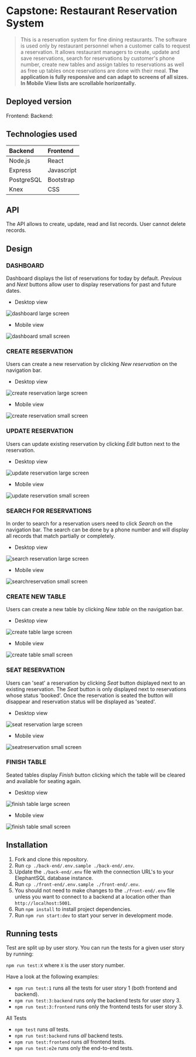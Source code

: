 # Capstone: Restaurant Reservation System

> This is a reservation system for fine dining restaurants.
> The software is used only by restaurant personnel when a customer calls to request a reservation. It allows restaurant managers to create, update and save reservations, search for reservations by customer's phone number, create new tables and assign tables to reservations as well as free up tables once reservations are done with their meal. **The application is fully responsive and can adapt to screens of all sizes. In Mobile View lists are scrollable horizontally.**

## Deployed version

Frontend:
Backend:

## Technologies used

| Backend | Frontend |
| :-------| :--------|
| Node.js | React    |
|Express  | Javascript|
|PostgreSQL |Bootstrap|
|Knex    | CSS         |

## API

The API allows to create, update, read and list records. User cannot delete records.

## Design

### DASHBOARD

Dashboard displays the list of reservations for today by default. _Previous_ and _Next_ buttons allow user to display reservations for past and future dates.

* Desktop view

![dashboard large screen](./images/dashboardLG.png
)

* Mobile view

![dashboard small screen](./images/dashboardSM.png=20x100
)

### CREATE RESERVATION

Users can create a new reservation by clicking _New reservation_ on the navigation bar. 

* Desktop view

![create reservation large screen](/images/createLG.png)

- Mobile view

![create reservation small screen](/images/createSM.png)


### UPDATE RESERVATION

Users can update existing reservation by clicking _Edit_ button next to the reservation.

- Desktop view

![update reservation large screen](/images/updateLG.png)

- Mobile view

![update reservation small screen](/images/updateSM.png)

### SEARCH FOR RESERVATIONS

In order to search for a reservation users need to click _Search_ on the navigation bar. The search can be done by a phone number and will display all records that match partially or completely.

- Desktop view

![search reservation large screen](/images/searchLG.png)

- Mobile view

![searchreservation small screen](/images/searchSM.png)


### CREATE NEW TABLE

Users can create a new table by clicking _New table_ on the navigation bar.

- Desktop view

![create table large screen](/images/createTableLG.png)

- Mobile view

![create table small screen](/images/createTableSM.png)


### SEAT RESERVATION

Users can 'seat' a reservation by clicking _Seat_ button dsiplayed next to an existing reservation. The _Seat_ button is only displayed next to reservations whose status 'booked'. Once the reservation is seated the button will disappear  and reservation status will be displayed as 'seated'.

- Desktop view

![seat reservation large screen](/images/seatLG.png)

- Mobile view

![seatreservation small screen](/images/seatSM.png)


### FINISH TABLE

Seated tables display _Finish_ button clicking which the table will be cleared and available for seating again.

- Desktop view

![finish table large screen](/images/finishTableLG.png)

- Mobile view

![finish table small screen](/images/finishTableSM.png)


## Installation

1. Fork and clone this repository.
1. Run `cp ./back-end/.env.sample ./back-end/.env`.
1. Update the `./back-end/.env` file with the connection URL's to your ElephantSQL database instance.
1. Run `cp ./front-end/.env.sample ./front-end/.env`.
1. You should not need to make changes to the `./front-end/.env` file unless you want to connect to a backend at a location other than `http://localhost:5001`.
1. Run `npm install` to install project dependencies.
1. Run `npm run start:dev` to start your server in development mode.

## Running tests

Test are split up by user story. You can run the tests for a given user story by running:

`npm run test:X` where `X` is the user story number.

Have a look at the following examples:

- `npm run test:1` runs all the tests for user story 1 (both frontend and backend).
- `npm run test:3:backend` runs only the backend tests for user story 3.
- `npm run test:3:frontend` runs only the frontend tests for user story 3.

All Tests

- `npm test` runs _all_ tests.
- `npm run test:backend` runs _all_ backend tests.
- `npm run test:frontend` runs _all_ frontend tests.
- `npm run test:e2e` runs only the end-to-end tests.








